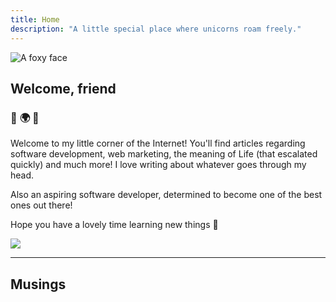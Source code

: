 ```yaml
---
title: Home
description: "A little special place where unicorns roam freely."
---
```

<img
  id="foxy"
  src="/undercoverunicorn/images/grayf0x.jpg"
  alt="A foxy face">

## Welcome, friend

### :purple_heart: :earth_africa: :purple_heart:

Welcome to my little corner of the Internet! You'll find articles regarding software development, web marketing, the meaning of Life (that escalated quickly) and much more! I love writing about whatever goes through my head. 

Also an aspiring software developer, determined to become one of the best ones out there!

Hope you have a lovely time learning new things :purple_heart:

<img src="/undercoverunicorn/images/partywizard.gif">

---

## Musings